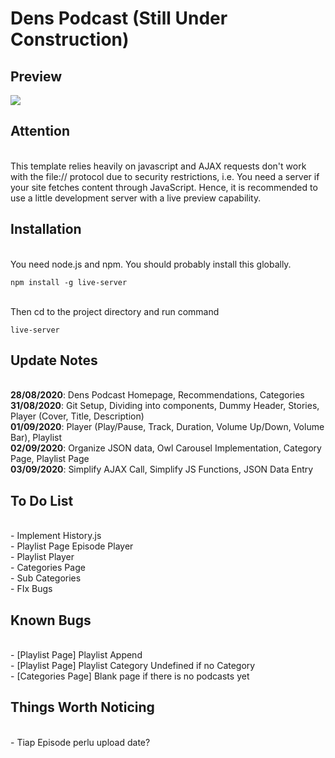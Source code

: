 # Dens Podcast (Still Under Construction)

## Preview
![](dens-podcast.gif)

## Attention
<br> This template relies heavily on javascript and AJAX requests don't work with the file:// protocol due to security restrictions, i.e. You need a server if your site fetches content through JavaScript. Hence, it is recommended to use a little development server with a live preview capability.

## Installation
<br>You need node.js and npm. You should probably install this globally.
```
npm install -g live-server
```
<br>Then cd to the project directory and run command
```
live-server
```

## Update Notes
<br>**28/08/2020**: Dens Podcast Homepage, Recommendations, Categories
<br>**31/08/2020**: Git Setup, Dividing into components, Dummy Header, Stories, Player (Cover, Title, Description)
<br>**01/09/2020**: Player (Play/Pause, Track, Duration, Volume Up/Down, Volume Bar), Playlist
<br>**02/09/2020**: Organize JSON data, Owl Carousel Implementation, Category Page, Playlist Page
<br>**03/09/2020**: Simplify AJAX Call, Simplify JS Functions, JSON Data Entry

## To Do List
<br>- Implement History.js
<br>- Playlist Page Episode Player
<br>- Playlist Player
<br>- Categories Page
<br>- Sub Categories
<br>- FIx Bugs

## Known Bugs
<br>- [Playlist Page] Playlist Append
<br>- [Playlist Page] Playlist Category Undefined if no Category
<br>- [Categories Page] Blank page if there is no podcasts yet

## Things Worth Noticing
<br>- Tiap Episode perlu upload date?
